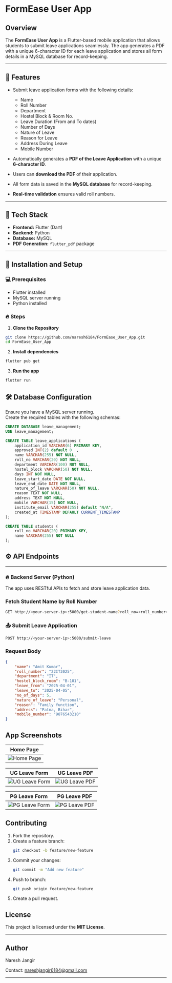 #  **FormEase User App**

## Overview
The **FormEase User App** is a Flutter-based mobile application that allows students to submit leave applications seamlessly. The app generates a PDF with a unique 6-character ID for each leave application and stores all form details in a MySQL database for record-keeping.

---

## 🌟 Features

- Submit leave application forms with the following details:  
    - Name  
    - Roll Number  
    - Department  
    - Hostel Block & Room No.  
    - Leave Duration (From and To dates)  
    - Number of Days  
    - Nature of Leave  
    - Reason for Leave  
    - Address During Leave  
    - Mobile Number  

- Automatically generates a **PDF of the Leave Application** with a unique **6-character ID**.  
- Users can **download the PDF** of their application.  
- All form data is saved in the **MySQL database** for record-keeping.  
- **Real-time validation** ensures valid roll numbers.  

---

## 🔧 Tech Stack

- **Frontend:** Flutter (Dart)  
- **Backend:** Python  
- **Database:** MySQL  
- **PDF Generation:** `flutter_pdf` package  

---

## 📱 Installation and Setup

### 💻 Prerequisites
- Flutter installed  
- MySQL server running  
- Python installed  

### 🔥 Steps
1. **Clone the Repository**
```sh
git clone https://github.com/naresh6184/FormEase_User_App.git
cd FormEase_User_App
```
2. **Install dependencies**
```sh
flutter pub get
```

3. **Run the app**
```sh
flutter run
```




## 🛠️ Database Configuration

Ensure you have a MySQL server running.  
Create the required tables with the following schemas:

```sql
CREATE DATABASE leave_management;  
USE leave_management;  

CREATE TABLE leave_applications (
    application_id VARCHAR(6) PRIMARY KEY,
    approved INT(2) default 0  ,
    name VARCHAR(255) NOT NULL,
    roll_no VARCHAR(20) NOT NULL,
    department VARCHAR(100) NOT NULL,
    hostel_block VARCHAR(50) NOT NULL,
    days INT NOT NULL,
    leave_start_date DATE NOT NULL,
    leave_end_date DATE NOT NULL,
    nature_of_leave VARCHAR(50) NOT NULL,
    reason TEXT NOT NULL,
    address TEXT NOT NULL,
    mobile VARCHAR(15) NOT NULL,
    institute_email VARCHAR(255) default "N/A",
    created_at TIMESTAMP DEFAULT CURRENT_TIMESTAMP
);
```
```sql
CREATE TABLE students (
    roll_no VARCHAR(20) PRIMARY KEY,
    name VARCHAR(255) NOT NULL
);
```

## ⚙️ API Endpoints
--------------------

### 🔥 Backend Server (Python)

The app uses RESTful APIs to fetch and store leave application data.

### Fetch Student Name by Roll Number
```sh
GET http://<your-server-ip>:5000/get-student-name?roll_no=<roll_number>
```

### 📤 Submit Leave Application
```sh
POST http://<your-server-ip>:5000/submit-leave
```
### Request Body 
```json
{
    "name": "Amit Kumar",
    "roll_number": "22IT3025",
    "department": "IT",
    "hostel_block_room": "B-101",
    "leave_from": "2025-04-01",
    "leave_to": "2025-04-05",
    "no_of_days": 5,
    "nature_of_leave": "Personal",
    "reason": "Family function",
    "address": "Patna, Bihar",
    "mobile_number": "9876543210"
}

```

## App Screenshots

| Home Page |
|-----------|
| ![Home Page](FormEase_App_Images/HomePage.png) |

| UG Leave Form | UG Leave PDF |
|-------------------|------------------|
| ![UG Leave Form](FormEase_App_Images/Leave_Form_UG.png) | ![UG Leave PDF](FormEase_App_Images/Leave_Form_UG_PDF.png)|

| PG Leave Form | PG Leave PDF |
|-------------------|------------------|
| ![PG Leave Form](FormEase_App_Images/Leave_Form_PG.png) | ![PG Leave PDF](FormEase_App_Images/Leave_Form_PG_PDF.png)|



## Contributing
1. Fork the repository.  
2. Create a feature branch:  
   ```sh
   git checkout -b feature/new-feature
    ```
3. Commit your changes:  
   ```sh
   git commit -m "Add new feature"
    ```
4. Push to branch:  
   ```sh
   git push origin feature/new-feature
    ```
5. Create a pull request.

## License
This project is licensed under the **MIT License**.

---

## Author
Naresh Jangir

Contact: nareshjangir6184@gmail.com

---
